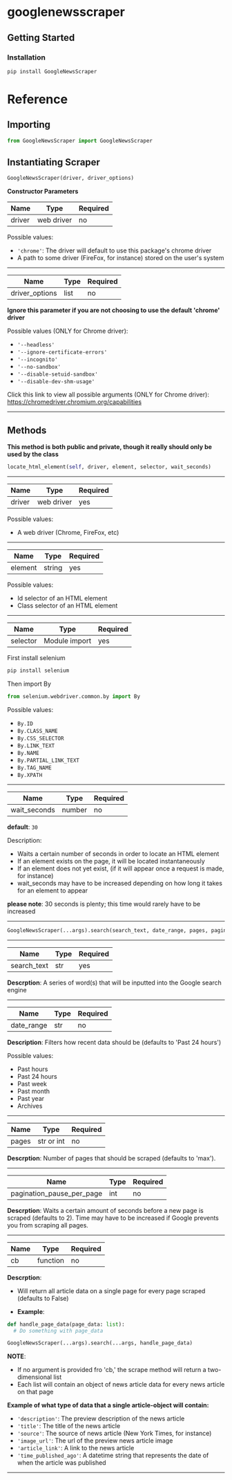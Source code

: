 # googlenewsscraper

## Getting Started

### Installation

```bash
pip install GoogleNewsScraper
```

# Reference

## Importing

```Python
from GoogleNewsScraper import GoogleNewsScraper
```

## Instantiating Scraper

```Python
GoogleNewsScraper(driver, driver_options)
```

**Constructor Parameters**

| Name   | Type       | Required |
| ------ | ---------- | -------- |
| driver | web driver | no       |

Possible values:

- `'chrome'`: The driver will default to use this package's chrome driver
- A path to some driver (FireFox, for instance) stored on the user's system

---

| Name           | Type | Required |
| -------------- | ---- | -------- |
| driver_options | list | no       |

**Ignore this parameter if you are not choosing to use the default 'chrome' driver**

Possible values (ONLY for Chrome driver):

- `'--headless'`
- `'--ignore-certificate-errors'`
- `'--incognito'`
- `'--no-sandbox'`
- `'--disable-setuid-sandbox'`
- `'--disable-dev-shm-usage'`

Click this link to view all possible arguments (ONLY for Chrome driver): https://chromedriver.chromium.org/capabilities

---

## Methods

**This method is both public and private, though it really should only be used by the class**

```Python
locate_html_element(self, driver, element, selector, wait_seconds)
```

---

| Name   | Type       | Required |
| ------ | ---------- | -------- |
| driver | web driver | yes      |

Possible values:

- A web driver (Chrome, FireFox, etc)

---

| Name    | Type   | Required |
| ------- | ------ | -------- |
| element | string | yes      |

Possible values:

- Id selector of an HTML element
- Class selector of an HTML element

---

| Name     | Type          | Required |
| -------- | ------------- | -------- |
| selector | Module import | yes      |

First install selenium

```bash
pip install selenium
```

Then import By

```Python
from selenium.webdriver.common.by import By
```

Possible values:

- `By.ID`
- `By.CLASS_NAME`
- `By.CSS_SELECTOR`
- `By.LINK_TEXT`
- `By.NAME`
- `By.PARTIAL_LINK_TEXT`
- `By.TAG_NAME`
- `By.XPATH`

---

| Name         | Type   | Required |
| ------------ | ------ | -------- |
| wait_seconds | number | no       |

**default**: `30`

Description:

- Waits a certain number of seconds in order to locate an HTML element
- If an element exists on the page, it will be located instantaneously
- If an element does not yet exist, (if it will appear once a request is made, for instance)
- wait_seconds may have to be increased depending on how long it takes for an element to appear

**please note**: 30 seconds is plenty; this time would rarely have to be increased

---

```Python
GoogleNewsScraper(...args).search(search_text, date_range, pages, pagination_pause_per_page, cb)
```

---

| Name        | Type | Required |
| ----------- | ---- | -------- |
| search_text | str  | yes      |

**Descrption**: A series of word(s) that will be inputted into the Google search engine

---

| Name       | Type | Required |
| ---------- | ---- | -------- |
| date_range | str  | no       |

**Description**: Filters how recent data should be (defaults to 'Past 24 hours')

Possible values:

- Past hours
- Past 24 hours
- Past week
- Past month
- Past year
- Archives

---

| Name  | Type       | Required |
| ----- | ---------- | -------- |
| pages | str or int | no       |

**Descrption**: Number of pages that should be scraped (defaults to 'max').

---

| Name                      | Type | Required |
| ------------------------- | ---- | -------- |
| pagination_pause_per_page | int  | no       |

**Descrption**: Waits a certain amount of seconds before a new page is scraped (defaults to 2). Time may have to be increased if Google prevents you from scraping all pages.

---

| Name | Type     | Required |
| ---- | -------- | -------- |
| cb   | function | no       |

**Descrption**:

- Will return all article data on a single page for every page scraped (defaults to False)

- **Example**:

```Python
def handle_page_data(page_data: list):
  # Do something with page_data

GoogleNewsScraper(...args).search(...args, handle_page_data)
```

**NOTE**:

- If no argument is provided fro 'cb,' the scrape method will return a two-dimensional list
- Each list will contain an object of news article data for every news article on that page

**Example of what type of data that a single article-object will contain:**

- `'description'`: The preview description of the news article
- `'title'`: The title of the news article
- `'source'`: The source of news article (New York Times, for instance)
- `'image_url'`: The url of the preview news article image
- `'article_link'`: A link to the news article
- `'time_published_ago'`: A datetime string that represents the date of when the article was published

---
